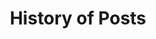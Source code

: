 ---
layout: history
title: History of Posts
meta_title: History of Posts
meta_description: These are the posts of this blog
permalink: /history/
---